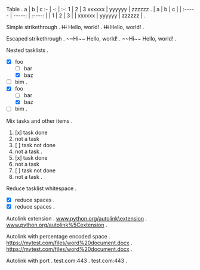 Table
.
a | b | c
:- | -: | :-:
1 | 2 | 3
xxxxxx | yyyyyy | zzzzzz
.
| a      |      b |   c    |
| :----- | -----: | :----: |
| 1      |      2 |   3    |
| xxxxxx | yyyyyy | zzzzzz |
.

Simple strikethrough
.
~~Hi~~ Hello, world!
.
~~Hi~~ Hello, world!
.

Escaped strikethrough
.
~~Hi~\~ Hello, world!
.
\~~Hi\~~ Hello, world!
.

Nested tasklists
.
- [x] foo
  - [ ] bar
  - [x] baz
- [ ] bim
.
- [x] foo
  - [ ] bar
  - [x] baz
- [ ] bim
.

Mix tasks and other items
.
1. [x] task done
2. not a task
3. [ ] task not done
4. not a task
.
1. [x] task done
1. not a task
1. [ ] task not done
1. not a task
.

Reduce tasklist whitespace
.
-   [x]    reduce spaces
.
- [x] reduce spaces
.

Autolink extension
.
www.python.org/autolink\extension
.
www.python.org/autolink%5Cextension
.

Autolink with percentage encoded space
.
https://mytest.com/files/word%20document.docx
.
https://mytest.com/files/word%20document.docx
.

Autolink with port
.
test.com:443
.
test.com:443
.

